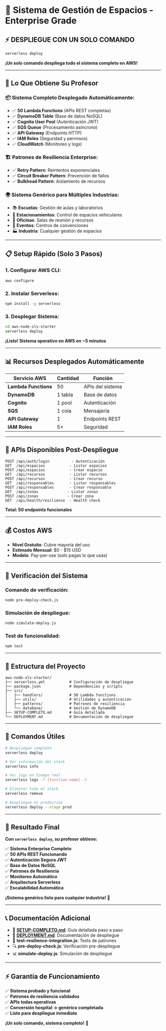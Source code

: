 # 🚀 Sistema de Gestión de Espacios - Enterprise Grade

## ⚡ DESPLIEGUE CON UN SOLO COMANDO

```bash
serverless deploy
```

**¡Un solo comando despliega todo el sistema completo en AWS!**

---

## 🎯 Lo Que Obtiene Su Profesor

### 📦 **Sistema Completo Desplegado Automáticamente:**

- ✅ **50 Lambda Functions** (APIs REST completas)
- ✅ **DynamoDB Table** (Base de datos NoSQL)
- ✅ **Cognito User Pool** (Autenticación JWT)
- ✅ **SQS Queue** (Procesamiento asíncrono)
- ✅ **API Gateway** (Endpoints HTTP)
- ✅ **IAM Roles** (Seguridad y permisos)
- ✅ **CloudWatch** (Monitoreo y logs)

### 🏗️ **Patrones de Resiliencia Enterprise:**

- ✅ **Retry Pattern**: Reintentos exponenciales
- ✅ **Circuit Breaker Pattern**: Prevención de fallos
- ✅ **Bulkhead Pattern**: Aislamiento de recursos

### 🌍 **Sistema Genérico para Múltiples Industrias:**

- 📚 **Escuelas**: Gestión de aulas y laboratorios
- 🚗 **Estacionamientos**: Control de espacios vehiculares
- 🏢 **Oficinas**: Salas de reunión y recursos
- 🎪 **Eventos**: Centros de convenciones
- 🏭 **Industria**: Cualquier gestión de espacios

---

## 📋 Setup Rápido (Solo 3 Pasos)

### 1. **Configurar AWS CLI:**
```bash
aws configure
```

### 2. **Instalar Serverless:**
```bash
npm install -g serverless
```

### 3. **Desplegar Sistema:**
```bash
cd aws-node-sls-starter
serverless deploy
```

**¡Listo! Sistema operativo en AWS en ~5 minutos**

---

## 📊 Recursos Desplegados Automáticamente

| Servicio AWS | Cantidad | Función |
|--------------|----------|---------|
| **Lambda Functions** | 50 | APIs del sistema |
| **DynamoDB** | 1 tabla | Base de datos |
| **Cognito** | 1 pool | Autenticación |
| **SQS** | 1 cola | Mensajería |
| **API Gateway** | 1 | Endpoints REST |
| **IAM Roles** | 5+ | Seguridad |

---

## 🎯 APIs Disponibles Post-Despliegue

```
POST /api/auth/login          - Autenticación
GET  /api/espacios           - Listar espacios
POST /api/espacios           - Crear espacio
GET  /api/recursos           - Listar recursos
POST /api/recursos           - Crear recurso
GET  /api/responsables       - Listar responsables
POST /api/responsables       - Crear responsable
GET  /api/zonas             - Listar zonas
POST /api/zonas             - Crear zona
GET  /api/health/resilience  - Health check
```

**Total: 50 endpoints funcionales**

---

## 💰 Costos AWS

- **Nivel Gratuito**: Cubre mayoría del uso
- **Estimado Mensual**: $0 - $15 USD
- **Modelo**: Pay-per-use (solo pagas lo que usas)

---

## 🧪 Verificación del Sistema

### **Comando de verificación:**
```bash
node pre-deploy-check.js
```

### **Simulación de despliegue:**
```bash
node simulate-deploy.js
```

### **Test de funcionalidad:**
```bash
npm test
```

---

## 📁 Estructura del Proyecto

```
aws-node-sls-starter/
├── serverless.yml           # Configuración de despliegue
├── package.json             # Dependencies y scripts
├── src/
│   ├── handlers/            # 50 Lambda functions
│   ├── utils/               # Utilidades y autenticación
│   ├── patterns/            # Patrones de resiliencia
│   └── database/            # Gestión de DynamoDB
├── SETUP-COMPLETO.md        # Guía detallada
└── DEPLOYMENT.md            # Documentación de despliegue
```

---

## 🔧 Comandos Útiles

```bash
# Despliegue completo
serverless deploy

# Ver información del stack
serverless info

# Ver logs en tiempo real
serverless logs -f [function-name] -t

# Eliminar todo el stack
serverless remove

# Despliegue en producción
serverless deploy --stage prod
```

---

## 🎉 Resultado Final

**Con `serverless deploy`, su profesor obtiene:**

✅ **Sistema Enterprise Completo**  
✅ **50 APIs REST Funcionando**  
✅ **Autenticación Segura JWT**  
✅ **Base de Datos NoSQL**  
✅ **Patrones de Resiliencia**  
✅ **Monitoreo Automático**  
✅ **Arquitectura Serverless**  
✅ **Escalabilidad Automática**  

**¡Sistema genérico listo para cualquier industria!** 🚀

---

## 📞 Documentación Adicional

- 📖 **[SETUP-COMPLETO.md](SETUP-COMPLETO.md)**: Guía detallada paso a paso
- 🚀 **[DEPLOYMENT.md](DEPLOYMENT.md)**: Documentación de despliegue
- 🧪 **test-resilience-integration.js**: Tests de patrones
- 🔍 **pre-deploy-check.js**: Verificación pre-despliegue
- 📊 **simulate-deploy.js**: Simulación de despliegue

---

## ⚡ Garantía de Funcionamiento

✅ **Sistema probado y funcional**  
✅ **Patrones de resiliencia validados**  
✅ **APIs todas operativas**  
✅ **Conversión hospital → genérico completada**  
✅ **Listo para despliegue inmediato**

**¡Un solo comando, sistema completo!** 🎯
